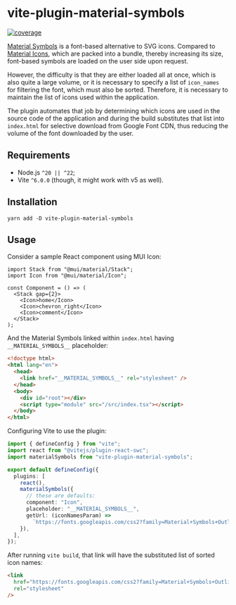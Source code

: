 # vite-plugin-material-symbols

[![coverage](https://coveralls.io/repos/github/RobinTail/vite-plugin-material-symbols/badge.svg?branch=main&)](https://coveralls.io/github/RobinTail/vite-plugin-material-symbols?branch=main)

[Material Symbols](https://fonts.google.com/icons?icon.set=Material+Symbols) is a font-based alternative to SVG icons.
Compared to [Material Icons](https://www.npmjs.com/package/@mui/icons-material), which are packed into a bundle,
thereby increasing its size, font-based symbols are loaded on the user side upon request.

However, the difficulty is that they are either loaded all at once, which is also quite a large volume, or it is
necessary to specify a list of `icon_names` for filtering the font, which must also be sorted. Therefore, it is
necessary to maintain the list of icons used within the application.

The plugin automates that job by determining which icons are used in the source code of the application and during the
build substitutes that list into `index.html` for selective download from Google Font CDN, thus reducing the volume of
the font downloaded by the user.

## Requirements

- Node.js `^20 || ^22`;
- Vite `^6.0.0` (though, it might work with v5 as well).

## Installation

```shell
yarn add -D vite-plugin-material-symbols
```

## Usage

Consider a sample React component using MUI Icon:

```tsx
import Stack from "@mui/material/Stack";
import Icon from "@mui/material/Icon";

const Component = () => (
  <Stack gap={2}>
    <Icon>home</Icon>
    <Icon>chevron_right</Icon>
    <Icon>comment</Icon>
  </Stack>
);
```

And the Material Symbols linked within `index.html` having `__MATERIAL_SYMBOLS__` placeholder:

```html
<!doctype html>
<html lang="en">
  <head>
    <link href="__MATERIAL_SYMBOLS__" rel="stylesheet" />
  </head>
  <body>
    <div id="root"></div>
    <script type="module" src="/src/index.tsx"></script>
  </body>
</html>
```

Configuring Vite to use the plugin:

```ts
import { defineConfig } from "vite";
import react from "@vitejs/plugin-react-swc";
import materialSymbols from "vite-plugin-material-symbols";

export default defineConfig({
  plugins: [
    react(),
    materialSymbols({
      // these are defaults:
      component: "Icon",
      placeholder: "__MATERIAL_SYMBOLS__",
      getUrl: (iconNamesParam) =>
        `https://fonts.googleapis.com/css2?family=Material+Symbols+Outlined:opsz,wght,FILL,GRAD@24,400,0,0&${iconNamesParam}`,
    }),
  ],
});
```

After running `vite build`, that link will have the substituted list of sorted icon names:

```html
<link
  href="https://fonts.googleapis.com/css2?family=Material+Symbols+Outlined:opsz,wght,FILL,GRAD@24,400,0,0&icon_names=chevron_right,comment,home"
  rel="stylesheet"
/>
```
